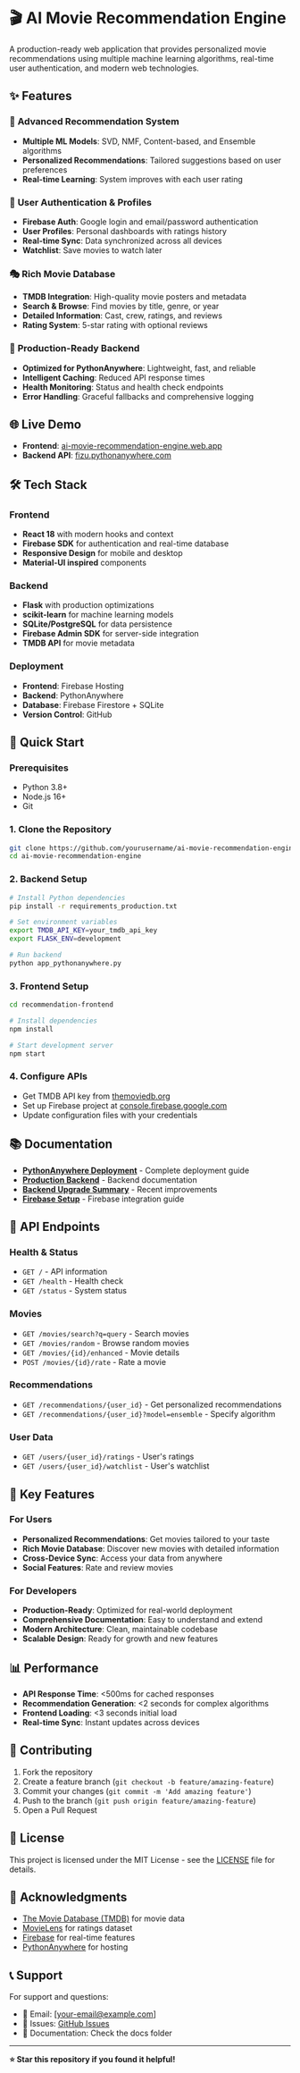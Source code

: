 # 🎬 AI Movie Recommendation Engine

A production-ready web application that provides personalized movie recommendations using multiple machine learning algorithms, real-time user authentication, and modern web technologies.

## ✨ Features

### 🤖 **Advanced Recommendation System**
- **Multiple ML Models**: SVD, NMF, Content-based, and Ensemble algorithms
- **Personalized Recommendations**: Tailored suggestions based on user preferences
- **Real-time Learning**: System improves with each user rating

### 🔐 **User Authentication & Profiles**
- **Firebase Auth**: Google login and email/password authentication
- **User Profiles**: Personal dashboards with ratings history
- **Real-time Sync**: Data synchronized across all devices
- **Watchlist**: Save movies to watch later

### 🎭 **Rich Movie Database**
- **TMDB Integration**: High-quality movie posters and metadata
- **Search & Browse**: Find movies by title, genre, or year
- **Detailed Information**: Cast, crew, ratings, and reviews
- **Rating System**: 5-star rating with optional reviews

### 🚀 **Production-Ready Backend**
- **Optimized for PythonAnywhere**: Lightweight, fast, and reliable
- **Intelligent Caching**: Reduced API response times
- **Health Monitoring**: Status and health check endpoints
- **Error Handling**: Graceful fallbacks and comprehensive logging

## 🌐 Live Demo

- **Frontend**: [ai-movie-recommendation-engine.web.app](https://ai-movie-recommendation-engine.web.app)
- **Backend API**: [fizu.pythonanywhere.com](https://fizu.pythonanywhere.com)

## 🛠️ Tech Stack

### Frontend
- **React 18** with modern hooks and context
- **Firebase SDK** for authentication and real-time database
- **Responsive Design** for mobile and desktop
- **Material-UI inspired** components

### Backend
- **Flask** with production optimizations
- **scikit-learn** for machine learning models
- **SQLite/PostgreSQL** for data persistence
- **Firebase Admin SDK** for server-side integration
- **TMDB API** for movie metadata

### Deployment
- **Frontend**: Firebase Hosting
- **Backend**: PythonAnywhere
- **Database**: Firebase Firestore + SQLite
- **Version Control**: GitHub

## 🚀 Quick Start

### Prerequisites
- Python 3.8+
- Node.js 16+
- Git

### 1. Clone the Repository
```bash
git clone https://github.com/yourusername/ai-movie-recommendation-engine.git
cd ai-movie-recommendation-engine
```

### 2. Backend Setup
```bash
# Install Python dependencies
pip install -r requirements_production.txt

# Set environment variables
export TMDB_API_KEY=your_tmdb_api_key
export FLASK_ENV=development

# Run backend
python app_pythonanywhere.py
```

### 3. Frontend Setup
```bash
cd recommendation-frontend

# Install dependencies
npm install

# Start development server
npm start
```

### 4. Configure APIs
- Get TMDB API key from [themoviedb.org](https://www.themoviedb.org/settings/api)
- Set up Firebase project at [console.firebase.google.com](https://console.firebase.google.com)
- Update configuration files with your credentials

## 📚 Documentation

- **[PythonAnywhere Deployment](PYTHONANYWHERE_DEPLOYMENT.md)** - Complete deployment guide
- **[Production Backend](README_Production.md)** - Backend documentation
- **[Backend Upgrade Summary](BACKEND_UPGRADE_SUMMARY.md)** - Recent improvements
- **[Firebase Setup](FIREBASE_COMPLETE.md)** - Firebase integration guide

## 🔧 API Endpoints

### Health & Status
- `GET /` - API information
- `GET /health` - Health check
- `GET /status` - System status

### Movies
- `GET /movies/search?q=query` - Search movies
- `GET /movies/random` - Browse random movies
- `GET /movies/{id}/enhanced` - Movie details
- `POST /movies/{id}/rate` - Rate a movie

### Recommendations
- `GET /recommendations/{user_id}` - Get personalized recommendations
- `GET /recommendations/{user_id}?model=ensemble` - Specify algorithm

### User Data
- `GET /users/{user_id}/ratings` - User's ratings
- `GET /users/{user_id}/watchlist` - User's watchlist

## 🌟 Key Features

### For Users
- **Personalized Recommendations**: Get movies tailored to your taste
- **Rich Movie Database**: Discover new movies with detailed information
- **Cross-Device Sync**: Access your data from anywhere
- **Social Features**: Rate and review movies

### For Developers
- **Production-Ready**: Optimized for real-world deployment
- **Comprehensive Documentation**: Easy to understand and extend
- **Modern Architecture**: Clean, maintainable codebase
- **Scalable Design**: Ready for growth and new features

## 📊 Performance

- **API Response Time**: <500ms for cached responses
- **Recommendation Generation**: <2 seconds for complex algorithms
- **Frontend Loading**: <3 seconds initial load
- **Real-time Sync**: Instant updates across devices

## 🤝 Contributing

1. Fork the repository
2. Create a feature branch (`git checkout -b feature/amazing-feature`)
3. Commit your changes (`git commit -m 'Add amazing feature'`)
4. Push to the branch (`git push origin feature/amazing-feature`)
5. Open a Pull Request

## 📄 License

This project is licensed under the MIT License - see the [LICENSE](LICENSE) file for details.

## 🙏 Acknowledgments

- [The Movie Database (TMDB)](https://www.themoviedb.org/) for movie data
- [MovieLens](https://grouplens.org/datasets/movielens/) for ratings dataset
- [Firebase](https://firebase.google.com/) for real-time features
- [PythonAnywhere](https://www.pythonanywhere.com/) for hosting

## 📞 Support

For support and questions:
- 📧 Email: [your-email@example.com]
- 🐛 Issues: [GitHub Issues](https://github.com/yourusername/ai-movie-recommendation-engine/issues)
- 📖 Documentation: Check the docs folder

---

**⭐ Star this repository if you found it helpful!**
